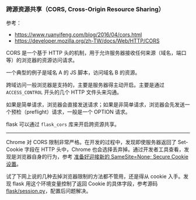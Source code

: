 ### 跨源资源共享（CORS, Cross-Origin Resource Sharing）

参考：
- https://www.ruanyifeng.com/blog/2016/04/cors.html
- https://developer.mozilla.org/zh-TW/docs/Web/HTTP/CORS

CORS 是一个基于 HTTP 头的机制，用于允许服务器接收任何来源（域名，端口等）的浏览器的资源访问请求。

一个典型的例子是域名 A 的 JS 脚本，访问域名 B 的资源。

跨域访问一般浏览器是支持的，主要是服务器得主动开启。主要是通过 `ACCESS_CONTROL` 开头的几个 HTTP 文件头来沟通。

如果是简单请求，浏览器会直接发送请求；如果是非简单请求，浏览器会先发送一个预检（preflight）请求，一般是一个 OPTION 请求。

flask 可以通过 `flask_cors` 库来开启跨资源共享。

---

Chrome 对 CORS 限制非常严格。在开发的过程中，发现即使服务器返回了 Set-Cookie 字段在 HTTP 头中，Chrome 也会选择丢弃掉。通过开发者工具查看，发现是浏览器自身的行为，参考 [准备好迎接新的 SameSite=None; Secure Cookie 设置](https://developers.google.com/search/blog/2020/01/get-ready-for-new-samesitenone-secure?hl=zh-cn)。

试了下网上说的几种去掉浏览器限制的方法都不管用，还是得从 cookie 入手。发现 flask 用这个环境变量控制了返回 Cookie 的具体字段，参考源码 [flask/session.py](https://github.com/pallets/flask/blob/main/src/flask/sessions.py#L216)，配置后问题解决。
